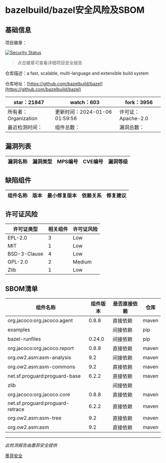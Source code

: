 # bazelbuild/bazel安全风险及SBOM

## 基础信息

项目徽章：

[![Security Status](https://www.murphysec.com/platform3/v31/badge/1743335432394772480.svg)](https://www.murphysec.com/console/report/1698397291508711424/1743335432394772480)

> 点击徽章可查看详细项目安全报告

仓库描述：a fast, scalable, multi-language and extensible build system

仓库地址：[https://github.com/bazelbuild/bazel](https://github.com/bazelbuild/bazel)

| star：21847 | watch：603 | fork：3956 |
| ----------- | -------------- | ------------ |
| 所有者：Organization | 更新时间：2024-01-06 01:59:56 | 许可证：Apache-2.0 |
| 最近检测时间： | 组件总数： | 漏洞总数： |




## 漏洞列表

| 漏洞名称 | 漏洞类型 | MPS编号 | CVE编号 | 漏洞等级 |
| ------- | ------ | ------- | ------ | ----- |





## 缺陷组件

| 组件名称 | 版本 | 最小修复版本 | 依赖关系 | 修复建议 |
| -------- | ---- | ------------ | -------- | -------- |





## 许可证风险

| 许可证类型 | 相关组件 | 许可证风险 |
| ---------- | -------- | ---------- |
|EPL-2.0|3|Low|
|MIT|1|Low|
|BSD-3-Clause|4|Low|
|GPL-2.0|2|Medium|
|Zlib|1|Low|




## SBOM清单

| 组件名称 | 组件版本 | 是否直接依赖 | 仓库 |
| -------- | -------- | ------------ | ---- |
|org.jacoco:org.jacoco.agent|0.8.8|直接依赖|maven|
|examples||间接依赖|pip|
|bazel-runfiles|0.24.0|间接依赖|pip|
|org.jacoco:org.jacoco.report|0.8.8|直接依赖|maven|
|org.ow2.asm:asm-analysis|9.2|间接依赖|maven|
|org.ow2.asm:asm-commons|9.2|直接依赖|maven|
|net.sf.proguard:proguard-base|6.2.2|直接依赖|maven|
|zlib||间接依赖||
|org.jacoco:org.jacoco.core|0.8.8|直接依赖|maven|
|net.sf.proguard:proguard-retrace|6.2.2|直接依赖|maven|
|org.ow2.asm:asm-tree|9.2|直接依赖|maven|
|org.ow2.asm:asm|9.2|直接依赖|maven|


------

*此检测报告由墨菲安全提供*

[墨菲安全](www.murphysec.com)